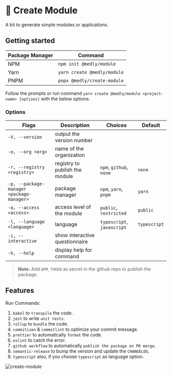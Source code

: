 # 🧩 Create Module

A kit to generate simple modules or applications. 

## Getting started

| Package Manager | Command                     |
| --------------- | --------------------------- |
| NPM             | `npm init @medly/module`    |
| Yarn            | `yarn create @medly/module` |
| PNPM            | `pnpx @medly/create-module` |

Follow the prompts or run command `yarn create @medly/module <project-name> [options]` with the below options.

### Options

| Flags                                     | Description                    | Choices                    | Default      |
| ----------------------------------------- | ------------------------------ | -------------------------- | ------------ |
| `-V, --version`                           | output the version number      |                            |              |
| `-o, --org <org>`                         | name of the organization       |                            |              |
| `-r, --registry <registry>`               | registry to publish the module | `npm`, `github`, `none`    | `none`       |
| `-p, --package-manager <package-manager>` | package manager                | `npm`, `yarn`, `pnpm`      | `yarn`       |
| `-a, --access <access>`                   | access level of the module     | `public`, `restricted`     | `public`     |
| `-l, --language <language>`               | language                       | `typescript`, `javascript` | `typescript` |
| `-i, --interactive`                       | show interactive questionnaire |                            |              |
| `-h, --help`                              | display help for command       |                            |              |

> **Note:** Add `NPM_TOKEN` as secret in the github repo to publish the package.

## Features

Run Commands:

1. `babel` to `transpile` the code.
2. `jest` to write `unit tests`.
3. `rollup` to `bundle` the code.
4. `commitizen` & `commitlint` to optimize your commit message.
5. `prettier` to automatically `format` the code.
6. `eslint` to catch the error.
7. `github workflow` to automatically `publish the package on PR merge`.
8. `semantic-release` to bump the version and update the `CHANGELOG`.
9. `typescript` also, if you choose `typescript` as language option.

![create-module](https://user-images.githubusercontent.com/3636885/123096440-bab59f00-d44c-11eb-9df0-412145d21abc.gif)

